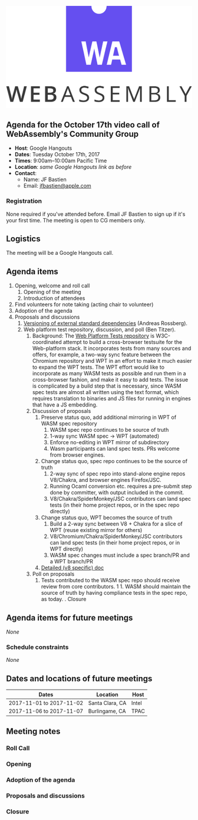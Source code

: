 ![WebAssembly logo](/images/WebAssembly.png)

## Agenda for the October 17th video call of WebAssembly's Community Group

- **Host**: Google Hangouts
- **Dates**: Tuesday October 17th, 2017
- **Times**: 9:00am–10:00am Pacific Time
- **Location**: *same Google Hangouts link as before*
- **Contact**:
    - Name: JF Bastien
    - Email: jfbastien@apple.com

### Registration

None required if you've attended before. Email JF Bastien to sign up if it's
your first time. The meeting is open to CG members only.

## Logistics

The meeting will be a Google Hangouts call.

## Agenda items

1. Opening, welcome and roll call
    1. Opening of the meeting
    1. Introduction of attendees
1. Find volunteers for note taking (acting chair to volunteer)
1. Adoption of the agenda
1. Proposals and discussions
    1. [Versioning of external standard dependencies](https://github.com/WebAssembly/spec/issues/566) (Andreas Rossberg).
    1. Web platform test repository, discussion, and poll (Ben Titzer).
       1. Background: The [Web Platform Tests repository](https://github.com/w3c/web-platform-tests) is W3C-coordinated attempt to build a cross-browser testsuite for the Web-platform stack. It incorporates tests from many sources and offers, for example, a two-way sync feature between the Chromium repository and WPT in an effort to make it much easier to expand the WPT tests. The WPT effort would like to incorporate as many WASM tests as possible and run them in a cross-browser fashion, and make it easy to add tests.
       The issue is complicated by a build step that is necessary, since WASM spec tests are almost all written using the text format, which requires translation to binaries and JS files for running in engines that have a JS embedding.
       1. Discussion of proposals
           1. Preserve status quo, add additional mirroring in WPT of WASM spec repository
              1. WASM spec repo continues to be source of truth
              1. 1-way sync WASM spec -> WPT (automated)
              1. Enforce no-editing in WPT mirror of subdirectory
              1. Wasm participants can land spec tests. PRs welcome from browser engines.
           1. Change status quo, spec repo continues to be the source of truth
              1. 2-way sync of spec repo into stand-alone engine repos V8/Chakra, and browser engines Firefox/JSC.
              1. Running Ocaml conversion etc. requires a pre-submit step done by committer, with output included in the commit.
              1. V8/Chakra/SpiderMonkey/JSC contributors can land spec tests (in their home project repos, or in the spec repo directly)
           1. Change status quo, WPT becomes the source of truth
              1. Build a 2-way sync between V8 + Chakra for a slice of WPT (reuse existing mirror for others)
              1. V8/Chromium/Chakra/SpiderMonkey/JSC contributors can land spec tests (in their home project repos, or in WPT directly)
              1. WASM spec changes must include a spec branch/PR and a WPT branch/PR
           1. [Detailed (v8 specific) doc](https://docs.google.com/document/d/1FEjBpsIj1vu5ZUJI6ki6xKBFIijxlPj_rQmsucMMQrg/edit#)
       1. Poll on proposals
           1. Tests contributed to the WASM spec repo should receive review from core contributors. 
1          1. WASM should maintain the source of truth by having compliance tests in the spec repo, as today.
 . Closure

## Agenda items for future meetings

*None*

### Schedule constraints

*None*

## Dates and locations of future meetings

| Dates                    | Location          | Host       |
|--------------------------|-------------------|------------|
| 2017-11-01 to 2017-11-02 | Santa Clara, CA   | Intel      |
| 2017-11-06 to 2017-11-07 | Burlingame, CA    | TPAC       |

## Meeting notes

### Roll Call

### Opening

### Adoption of the agenda

### Proposals and discussions

### Closure
